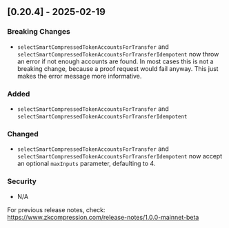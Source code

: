 ## [0.20.4] - 2025-02-19

### Breaking Changes

-   `selectSmartCompressedTokenAccountsForTransfer` and
    `selectSmartCompressedTokenAccountsForTransferIdempotent` now throw an error
    if not enough accounts are found. In most cases this is not a breaking
    change, because a proof request would fail anyway. This just makes the error
    message more informative.

### Added

-   `selectSmartCompressedTokenAccountsForTransfer` and
    `selectSmartCompressedTokenAccountsForTransferIdempotent`

### Changed

-   `selectSmartCompressedTokenAccountsForTransfer` and
    `selectSmartCompressedTokenAccountsForTransferIdempotent` now accept an optional
    `maxInputs` parameter, defaulting to 4.

### Security

-   N/A

For previous release notes, check:
https://www.zkcompression.com/release-notes/1.0.0-mainnet-beta
